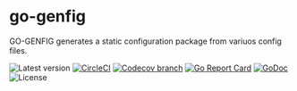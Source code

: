 # go-genfig
GO-GENFIG generates a static configuration package from variuos config files.

![Latest version](https://img.shields.io/github/tag/theliebeskind/go-genfig.svg?label=latest)
[![CircleCI](https://img.shields.io/circleci/build/gh/theliebeskind/go-genfig.svg?logo=circleci)](https://circleci.com/gh/theliebeskind/go-genfig)
[![Codecov branch](https://codecov.io/gh/theliebeskind/go-genfig/graphs/badge.svg)](https://codecov.io/gh/theliebeskind/go-genfig)
[![Go Report Card](https://goreportcard.com/badge/github.com/theliebeskind/go-genfig)](https://goreportcard.com/report/github.com/theliebeskind/go-genfig)
[![GoDoc](https://godoc.org/github.com/theliebeskind/go-genfig?status.svg)](https://godoc.org/github.com/theliebeskind/go-genfig)
![License](https://img.shields.io/github/license/theliebeskind/go-genfig.svg)